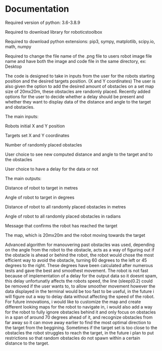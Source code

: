# Documentation

Required version of python: 3.6-3.8.9

Required to download library for roboticstoolbox

Required to download python extensions: pip3, sympy, matplotlib, scipy.io, math, numpy

Required to change the file name of the .png file to users robot image file name and have both the image and code file in the same directory, ex: Desktop

The code is designed to take in inputs from the user for the robots starting position and the desired targets position. (X and Y coordinates) 
The user is also given the option to add the desired amount of obstacles on a set map size of 20mx20m, these obstacles are randomly placed.
Recently added options for the user to decide whether a delay should be present and whether they want to display data of the distance and angle to the target and obstacles.

The main inputs:

  Robots initial X and Y position
  
  Targets set X and Y coordinates
  
  Number of randomly placed obstacles
  
  User choice to see new computed distance and angle to the target and to the obstacles
  
  User choice to have a delay for the data or not

The main outputs:

  Distance of robot to target in metres
  
  Angle of robot to target in degrees
  
  Distance of robot to all randomly placed obstacles in metres 
  
  Angle of robot to all randomly placed obstacles in radians
  
  Message that confirms the robot has reached the target
  
  The map, which is 20mx20m and the robot moving towards the target
  
Advanced algorithm for manouvering past obstacles was used, depending on the angle from the robot to the obstacle, acts as a way of figuring out if the obstacle is ahead or behind the robot, the robot would chose the most efficient way to avoid the obstacle, turning 60 degrees to the left or 45 degrees to the right. These degrees have been calculated after numerous tests and gave the best and smoothest movement.
The robot is not fast because of implementation of a delay for the output data so it doesnt spam, this delay unfortunatly affects the robots speed, the line (sleep(0.2) could be removed if the user wants to, to allow smoother movement however the data displayed in the terminal would be too fast to be useful, in the future i will figure out a way to delay data without affecting the speed of the robot.
For future innovations, i would like to customize the map and create different looking maps for the robot to navigate in, i would also add a way for the robot to fully ignore obstacles behind it and only focus on obstacles in a span of around 70 degrees ahead of it, and recognize obstacles from far away so it can move away earlier to find the most optimal direction to the target from the beggining. Sometimes if the target set is too close to the obstacles the robot struggles to reach the target, in the future i plan to put restrictions so that random obstacles do not spawn within a certain distance to the target.
